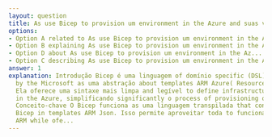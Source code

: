 ```yaml
---
layout: question
title: As use Bicep to provision um environment in the Azure and suas vantagens
options:
- Option A related to As use Bicep to provision um environment in the Az...
- Option B explaining As use Bicep to provision um environment in the Az...
- Option D about As use Bicep to provision um environment in the Az...
- Option C describing As use Bicep to provision um environment in the Az...
answer: 1
explanation: Introdução Bicep é uma linguagem of domínio specific (DSL) desenvolvida
  by the Microsoft as uma abstração about templates ARM Azure( Resource Manager).
  Ela oferece uma sintaxe mais limpa and legível to define infrastructure as código
  in the Azure, simplificando significantly o process of provisioning of resources.
  Conceito-chave O Bicep funciona as uma linguagem transpilada that converte código
  Bicep in templates ARM Json. Isso permite aproveitar toda to funcionalidade of the
  ARM while ofe...
---
```

